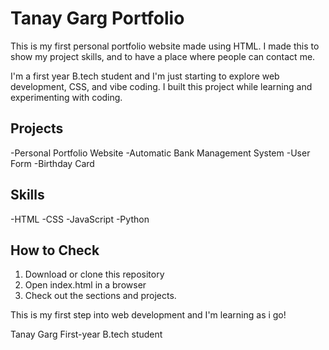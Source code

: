 # Tanay Garg Portfolio

This is my first personal portfolio website made using HTML. I made this to show my project skills, and to have a place where people can contact me.

I'm a first year B.tech student and I'm just starting to explore web development, CSS, and vibe coding. I built this project while learning and experimenting with coding.

## Projects

-Personal Portfolio Website
-Automatic Bank Management System
-User Form
-Birthday Card

## Skills
-HTML
-CSS
-JavaScript
-Python

## How to Check
1. Download or clone this repository 
2. Open index.html in a browser
3. Check out the sections and projects.

This is my first step into web development and I'm learning as i go!

Tanay Garg
First-year B.tech student
